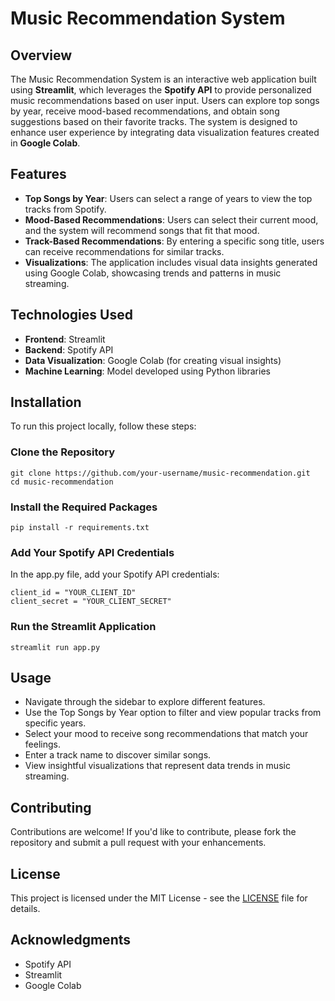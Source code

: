 # Music Recommendation System

<!-- Replace with an actual image link if desired -->

## Overview
The Music Recommendation System is an interactive web application built using **Streamlit**, which leverages the **Spotify API** to provide personalized music recommendations based on user input. Users can explore top songs by year, receive mood-based recommendations, and obtain song suggestions based on their favorite tracks. The system is designed to enhance user experience by integrating data visualization features created in **Google Colab**.

## Features
- **Top Songs by Year**: Users can select a range of years to view the top tracks from Spotify.
- **Mood-Based Recommendations**: Users can select their current mood, and the system will recommend songs that fit that mood.
- **Track-Based Recommendations**: By entering a specific song title, users can receive recommendations for similar tracks.
- **Visualizations**: The application includes visual data insights generated using Google Colab, showcasing trends and patterns in music streaming.

## Technologies Used
- **Frontend**: Streamlit
- **Backend**: Spotify API
- **Data Visualization**: Google Colab (for creating visual insights)
- **Machine Learning**: Model developed using Python libraries

## Installation
To run this project locally, follow these steps:

### Clone the Repository
```
git clone https://github.com/your-username/music-recommendation.git
cd music-recommendation
```
### Install the Required Packages
```
pip install -r requirements.txt
```
### Add Your Spotify API Credentials
In the app.py file, add your Spotify API credentials:
```
client_id = "YOUR_CLIENT_ID"
client_secret = "YOUR_CLIENT_SECRET"
```
### Run the Streamlit Application
```
streamlit run app.py
```
## Usage
* Navigate through the sidebar to explore different features.
* Use the Top Songs by Year option to filter and view popular tracks from specific years.
* Select your mood to receive song recommendations that match your feelings.
* Enter a track name to discover similar songs.
* View insightful visualizations that represent data trends in music streaming.

## Contributing
Contributions are welcome! If you'd like to contribute, please fork the repository and submit a pull request with your enhancements.

## License
This project is licensed under the MIT License - see the [LICENSE](http://a.com) file for details.

## Acknowledgments
- Spotify API
- Streamlit
- Google Colab
